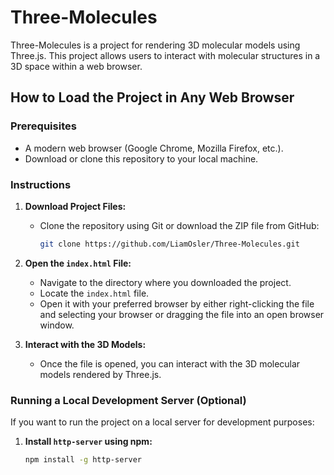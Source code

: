 # Three-Molecules

Three-Molecules is a project for rendering 3D molecular models using Three.js. This project allows users to interact with molecular structures in a 3D space within a web browser.

## How to Load the Project in Any Web Browser

### Prerequisites
- A modern web browser (Google Chrome, Mozilla Firefox, etc.).
- Download or clone this repository to your local machine.

### Instructions

1. **Download Project Files:**
   - Clone the repository using Git or download the ZIP file from GitHub:
     ```bash
     git clone https://github.com/LiamOsler/Three-Molecules.git
     ```

2. **Open the `index.html` File:**
   - Navigate to the directory where you downloaded the project.
   - Locate the `index.html` file.
   - Open it with your preferred browser by either right-clicking the file and selecting your browser or dragging the file into an open browser window.

3. **Interact with the 3D Models:**
   - Once the file is opened, you can interact with the 3D molecular models rendered by Three.js.

### Running a Local Development Server (Optional)
If you want to run the project on a local server for development purposes:

1. **Install `http-server` using npm:**
   ```bash
   npm install -g http-server

